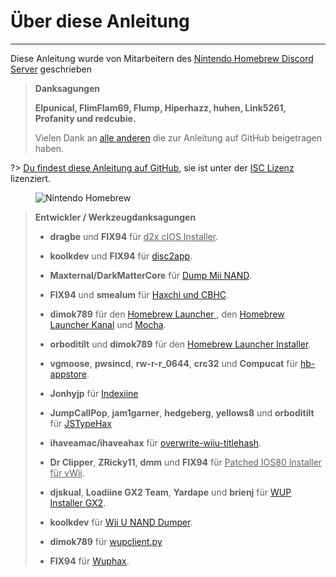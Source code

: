 # Über diese Anleitung
---
Diese Anleitung wurde von Mitarbeitern des [Nintendo Homebrew Discord Server](https://discord.gg/C29hYvh) geschrieben

> **Danksagungen**
> 
> **Elpunical, FlimFlam69, Flump, Hiperhazz, huhen, Link5261, Profanity und redcubie.**
> 
> Vielen Dank an [alle anderen](https://github.com/hacks-guide/Guide-WiiU/graphs/contributors) die zur Anleitung auf GitHub beigetragen haben.

?> [Du findest diese Anleitung auf GitHub](https://github.com/hacks-guide/Guide-WiiU), sie ist unter der [ISC Lizenz](https://github.com/hacks-guide/Guide-WiiU/blob/master/LICENSE.md) lizenziert.

<figure class="thumbnails">
    <img src="docs/assets/img/nh.jpg" alt="Nintendo Homebrew" title="Nintendo Homebrew">
</figure>

>
> **Entwickler / Werkzeugdanksagungen**
> 
> - **dragbe** und **FIX94** für <u>d2x cIOS Installer</u>.
> 
> - **koolkdev** und **FIX94** für [disc2app](https://github.com/koolkdev/disc2app).
> 
> - **Maxternal/DarkMatterCore** für [Dump Mii NAND](https://code.google.com/p/gbadev/).
> 
> - **FIX94** und **smealum** für [Haxchi und CBHC](https://github.com/FIX94/haxchi).
> 
> - **dimok789** für den [Homebrew Launcher ](https://github.com/dimok789/homebrew_launcher), den [Homebrew Launcher Kanal](https://github.com/dimok789/homebrew_launcher) und [Mocha](https://github.com/dimok789/mocha).
> 
> - **orboditilt** und **dimok789** für den [Homebrew Launcher Installer](https://github.com/wiiu-env/homebrew_launcher_installer).
> 
> - **vgmoose**, **pwsincd**, **rw-r-r_0644**, **crc32** und **Compucat** für [hb-appstore](https://github.com/vgmoose/hb-appstore).
> 
> - **Jonhyjp** für [Indexiine](https://gbatemp.net/threads/indexiine-load-cfw-during-boot-and-offline-without-a-vc-ds-title.553681/)
> 
> - **JumpCallPop**, **jam1garner**, **hedgeberg**, **yellows8** und **orboditilt** für [JSTypeHax](https://github.com/wiiu-env/JsTypeHax)
> 
> - **ihaveamac/ihaveahax** für [overwrite-wiiu-titlehash](https://github.com/ihaveamac/overwrite-wiiu-titlehash).
> 
> - **Dr Clipper**, **ZRicky11**, **dmm** und **FIX94** für <u>Patched IOS80 Installer für vWii</u>.
> 
> - **djskual**, **Loadiine GX2 Team**, **Yardape** und **brienj** für [WUP Installer GX2](https://sourceforge.net/projects/wup-installer-gx2/).
> 
> - **koolkdev** für [Wii U NAND Dumper](https://github.com/koolkdev/wiiu-nanddumper).
> 
> - **dimok789** für [wupclient.py](https://github.com/dimok789/mocha/blob/master/ios_mcp/wupclient.py)
> 
> - **FIX94** für [Wuphax](https://github.com/FIX94/wuphax).